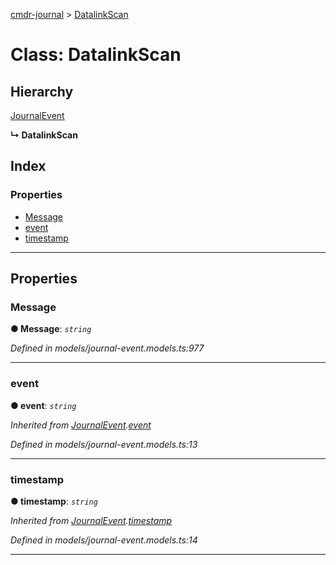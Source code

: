 [cmdr-journal](../README.md) > [DatalinkScan](../classes/datalinkscan.md)



# Class: DatalinkScan

## Hierarchy


 [JournalEvent](journalevent.md)

**↳ DatalinkScan**







## Index

### Properties

* [Message](datalinkscan.md#message)
* [event](datalinkscan.md#event)
* [timestamp](datalinkscan.md#timestamp)



---
## Properties
<a id="message"></a>

###  Message

**●  Message**:  *`string`* 

*Defined in models/journal-event.models.ts:977*





___

<a id="event"></a>

###  event

**●  event**:  *`string`* 

*Inherited from [JournalEvent](journalevent.md).[event](journalevent.md#event)*

*Defined in models/journal-event.models.ts:13*





___

<a id="timestamp"></a>

###  timestamp

**●  timestamp**:  *`string`* 

*Inherited from [JournalEvent](journalevent.md).[timestamp](journalevent.md#timestamp)*

*Defined in models/journal-event.models.ts:14*





___


